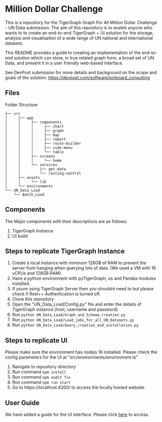 
# Million Dollar Challenge

This is a repository for the TigerGraph Graph For All Million Dollar Challenge - UN Data submission. The aim of this repository is to enable anyone who wants to to create an end-to-end TigerGraph + UI solution for the storage, analysis and visualisation of a wide range of UN national and international datasets.

This README provides a guide to creating an implementation of the end-to-end solution which can store, in true related graph form, a broad set of UN Data, and present it in a user friendly web-based interface.

See DevPost submission for more details and background on the scope and goals of the solution: https://devpost.com/software/pinboard_consulting

## Files
Folder Structure
```
├── src
│     ├── app
│     │     ├── components
│     │     │     ├── chart
│     │     │     ├── graph
│     │     │     ├── map
│     │     │     ├── report
│     │     │     ├── route-builder
│     │     │     ├── side-menu
│     │     │     └── table
│     │     ├── screens
│     │     │     └── home
│     │     └── services
│     │         ├── get-data
│     │         └── routing-control
│     ├── assets
│     │     └── lib
│     └── environments
└── UN_Data_Load
    └── Batch_Load
```
## Components
The Major components with their descriptions are as follows:
1. TigerGraph Instance
2. UI build
 
## Steps to replicate TigerGraph Instance
1. Create a local instance with minimum  128GB of RAM to prevent the server from hanging when querying lots of data. (We used a VM with 16 vCPUs and 128GB RAM).
2. Have a python environment with pyTigerGraph, os and Pandas modules installed.
3. If youre using TigerGraph Server then you shouldnt need to but please check if Rest++ Authentication is turned off.   
4. Clone this repository
5. Open the "UN_Data_Load/Config.py" file and enter the details of TigerGraph instance (host, username and password) 
6. Run `python UN_Data_Load/Graph_and_Schema_creation.py` 
7. Run `python UN_Data_Load/Load_jobs_for_all_UN_Datasets.py`
8. Run `python UN_Data_Load/Query_creation_and_installation.py`

## Steps to replicate UI
Please make sure the environment has nodejs 16 installed. 
Please check the config parameters for the UI at "src/environments/environment.ts"
1. Navigate to repository directory
2. Run command `npm install`
3. Run command `npm audit fix`
4. Run command `npm run start`
5. Go to https://localhost:4200/ to access the locally hosted website. 

## User Guide
We have added a guide for the UI interface. Please click [here](https://github.com/PinboardConsulting/TigerGraphMillionDollarChallenge/blob/main/UI_User_Guide.pdf) to access.  
